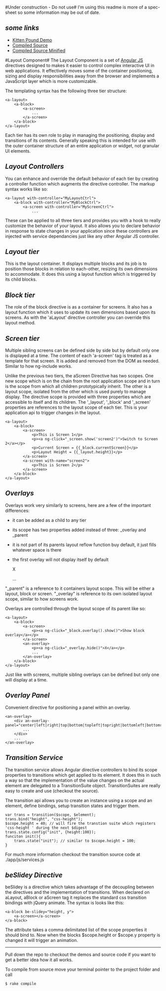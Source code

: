 #Under construction - Do not use#
I'm using this readme is more of a spec-sheet so some information may be out of date.

*some links*
--------------------
 - [Kitten Pound Demo](http://jsfiddle.net/rur_d/htwXa/)
 - [Compiled Source](http://fluid-src.appspot.com/angular-layout/1.0/fl_layout.js)
 - [Compiled Source Minified](http://fluid-src.appspot.com/angular-layout/1.0/fl_layout.min.js)


#Layout Component#
The Layout Component is a set of [Angular JS](http://angularjs.org) directives designed to makes it easier to control complex interactive UI in web applications. It effectively moves some of the container positioning, sizing and display responsibilities away from the browser and implements a JavaScript layer which is more customizable. 

The templating syntax has the following three tier structure:

	<a-layout>
		<a-block>
			<a-screen>
				...
			</a-screen>
		</a-block>
	</a-layout>

Each tier has its own role to play in managing the positioning, display and transitions of its contents. Generally speaking this is intended for use with the outer container structure of an entire application or widget, not granular UI elements.

*Layout Controllers*
--------------------
You can enhance and override the default behavior of each tier by creating a controller function which augments the directive controller. The markup syntax works like so:

	<a-layout with-controller="MyLayoutCtrl">
		<a-block with-controller="MyBlockCtrl">
			<a-screen with-controller="MyScreenCtrl">
				...

These can be applied to all three tiers and provides you with a hook to really customize the behavior of your layout. It also allows you to declare behavior in response to state changes in your application since these controllers are injected with service dependancies just like any other Angular JS controller.


*Layout tier*
-------------
This is the layout container. It displays multiple blocks and its job is to position those blocks in relation to each-other, resizing its own dimensions to accommodate. It does this using a layout function which is triggered by its child blocks. 


*Block tier*
------------
The role of the block directive is as a container for screens. It also has a layout function which it uses to update its own dimensions based upon its screens. As with the 'aLayout' directive controller you can override this layout method.


*Screen tier*
-------------
Multiple sibling screens can be defined side by side but by default only one is displayed at a time. The content of each 'a-screen' tag is treated as a template for that screen. It is added and removed from the DOM as needed. Similar to how ng-include works.

Unlike the previous two tiers, the aScreen Directive has two scopes. One new scope which is on the chain from the root application scope and in turn is the scope from which all children prototypically inherit. The other is a layout scope, isolated from the other which is used purely to manage display. The directive scope is provided with three properties which are accessible to itself and its children. The '\_layout', '\_block' and '\_screen' properties are references to the layout scope of each tier. This is your application api to trigger changes in the layout.

	<a-layout>
		<a-block>
			<a-screen>
				<p>This is Screen 1</p>
				<p><a ng-click="_screen.show('screen2')">Switch to Screen 2</a></p>
				<p>Current Screen = {{_block.currentScreen}}</p>
				<p>Layout Height = {{_layout.height}}</p>
			</a-screen>
			<a-screen with-name="screen2">
				<p>This is Screen 2</p>
			</a-screen>
		</a-block>
	</a-layout>


*Overlays*
-------------
Overlays work very similarly to screens, here are a few of the important differences:
 - it can be added as a child to any tier
 - its scope has two properties added instead of three: \_overlay and \_parent
 - it is not part of its parents layout reflow function buy default, it just fills whatever space is there
 - the first overlay will not display itself by default

	<an-overlay>
		<p><a ng-click="_overlay.hide()">X</a></p>
		...
	</an-overlay>

"\_parent" is a reference to it containers layout scope. This will be either a layout, block or screen. "\_overlay" is reference to its own isolated layout scope, similar to how screens work.

Overlays are controlled through the layout scope of its parent like so:

	<a-layout>
		<a-block>
			<a-screen>
				<p><a ng-click="_block.overlay().show()">Show block overlay</a></p>
			</a-screen>
			<an-overlay>
				<p><a ng-click="_overlay.hide()">X</a></p>
				...
			</an-overlay>
		</a-block>
	</a-layout>

Just like with screens, multiple sibling overlays can be defined but only one will display at a time.


*Overlay Panel*
-------------
Convenient directive for positioning a panel within an overlay. 

	<an-overlay>
		<div an-overlay-panel="center|left|right|top|bottom|topleft|topright|bottomleft|bottomright">
			...
		</div>
		...
	</an-overlay>

*Transition Service*
--------------------
The transition service allows Angular directive controllers to bind its scope properties to transitions which get applied to its element. It does this in such a way so that the implementation of the value changes on the actual element are delegated to a TransitionSuite object. TransitionSuites are really easy to create and use (checkout the source).

The transition api allows you to create an instance using a scope and an element, define bindings, setup transition states and trigger them.

	var trans = transition($scope, $element);
	trans.bind("height", "css-height");
	$scope.height = 40; // will fire the transtion suite which registers 'css-height ' during the next $digest
	trans.state.config("init", {height:100});
	funciton init(){ 
		trans.state("init"); // similar to $scope.height = 100;
	}

For much more information checkout the transition source code at ./app/js/services.js

*beSlidey Directive*
------------
beSlidey is a directive which takes advantage of the decoupling between the directives and the implementation of transitions. When declared on aLayout, aBlock or aScreen tag it replaces the standard css transition bindings with jQuery animate. The syntax is looks like this:

	<a-block be-slidey="height, y">
		<a-screen></a-screen>
	</a-block>

The attribute takes a comma delimitated list of the scope properties it should bind to. Now when the blocks $scope.height or $scope.y property is changed it will trigger an animation.

-----------------------
Pull down the repo to checkout the demos and source code if you want to get a better idea how it all works.

To compile from source move your terminal pointer to the project folder and call

	$ rake compile

